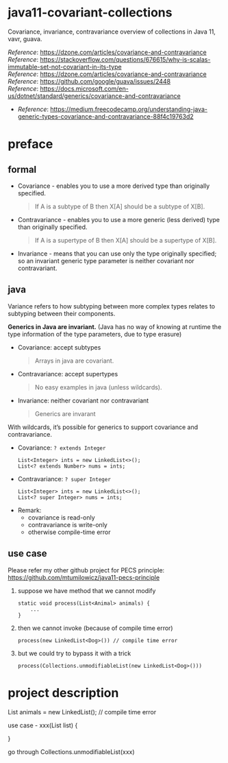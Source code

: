 # java11-covariant-collections
Covariance, invariance, contravariance overview of collections in Java 11, vavr, guava.

_Reference_: https://dzone.com/articles/covariance-and-contravariance  
_Reference_: https://stackoverflow.com/questions/676615/why-is-scalas-immutable-set-not-covariant-in-its-type  
_Reference_: https://dzone.com/articles/covariance-and-contravariance  
_Reference_: https://github.com/google/guava/issues/2448  
_Reference_: https://docs.microsoft.com/en-us/dotnet/standard/generics/covariance-and-contravariance  
+ _Reference_: https://medium.freecodecamp.org/understanding-java-generic-types-covariance-and-contravariance-88f4c19763d2

# preface
## formal
* Covariance - enables you to use a more derived type than 
originally specified.
    > If A is a subtype of B then X[A] should be a subtype 
    of X[B].
* Contravariance - enables you to use a more generic 
(less derived) type than originally specified.
    > If A is a supertype of B then X[A] should be a 
    supertype of X[B].
* Invariance - means that you can use only the type 
originally specified; so an invariant generic type 
parameter is neither covariant nor contravariant.

## java
Variance refers to how subtyping between more complex 
types relates to subtyping between their components.

**Generics in Java are invariant.** (Java has no way 
of knowing at runtime the type information of the 
type parameters, due to type erasure)

* Covariance: accept subtypes
    > Arrays in java are covariant.
* Contravariance: accept supertypes
    > No easy examples in java (unless wildcards).
* Invariance: neither covariant nor contravariant
    > Generics are invarant

With wildcards, it’s possible for generics to support 
covariance and contravariance.

* Covariance: `? extends Integer`
    ```
    List<Integer> ints = new LinkedList<>();
    List<? extends Number> nums = ints;
    ```
* Contravariance: `? super Integer`
    ```
    List<Integer> ints = new LinkedList<>();
    List<? super Integer> nums = ints;
    ```
* Remark:
    * covariance is read-only
    * contravariance is write-only
    * otherwise compile-time error

## use case
Please refer my other github project for PECS principle:
https://github.com/mtumilowicz/java11-pecs-principle

1. suppose we have method that we cannot modify
    ```
    static void process(List<Animal> animals) {
        ...
    }
    ```
1. then we cannot invoke (because of compile time error)
    ```
    process(new LinkedList<Dog>()) // compile time error
    ```
1. but we could try to bypass it with a trick
    ```
    process(Collections.unmodifiableList(new LinkedList<Dog>()))
    ```

# project description

List<Animal> animals = new LinkedList<Dog>(); // compile time error

use case - xxx(List<Animal> list) {

}

go through Collections.unmodifiableList(xxx)